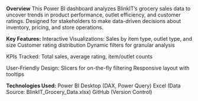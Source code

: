 **Overview**
This Power BI dashboard analyzes BlinkIT’s grocery sales data to uncover trends in product performance, outlet efficiency, and customer ratings. Designed for stakeholders to make data-driven decisions about inventory, pricing, and store operations.

**Key Features:**
Interactive Visualizations: Sales by item type, outlet type, and size
                            Customer rating distribution
                            Dynamic filters for granular analysis

KPIs Tracked: Total sales, average rating, item/outlet counts

User-Friendly Design: Slicers for on-the-fly filtering
                      Responsive layout with tooltips

**Technologies Used:**
Power BI Desktop (DAX, Power Query)
Excel (Data Source: BlinkIT_Grocery_Data.xlsx)
GitHub (Version Control)
